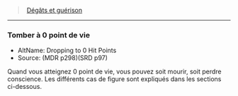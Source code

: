 ﻿---
!Generic
Id: damage_healing_hd.md#tomber-à-0-point-de-vie
ParentLink: damage_healing_hd.md#dégâts-et-guérison-
Name: Tomber à 0 point de vie
ParentName: 'Dégâts et guérison '
NameLevel: 3
AltName: Dropping to 0 Hit Points
Source: (MDR p298)(SRD p97)
Attributes: {}
---
> [Dégâts et guérison ](hd_damage_healing.md)

---

### Tomber à 0 point de vie

- AltName: Dropping to 0 Hit Points
- Source: (MDR p298)(SRD p97)

Quand vous atteignez 0 point de vie, vous pouvez soit mourir, soit perdre conscience. Les différents cas de figure sont expliqués dans les sections ci-dessous.

